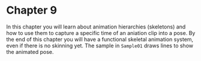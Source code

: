# Chapter 9

In this chapter you will learn about animation hierarchies (skeletons) and how to use them to capture a specific time of an aniation clip into a pose. By the end of this chapter you will have a functional skeletal animation system, even if there is no skinning yet. The sample in ```Sample01``` draws lines to show the animated pose.